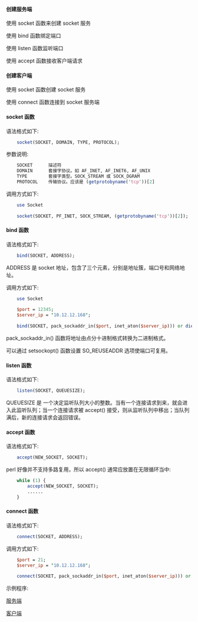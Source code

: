 
#### 创建服务端

使用 socket 函数来创建 socket 服务

使用 bind 函数绑定端口

使用 listen 函数监听端口

使用 accept 函数接收客户端请求


#### 创建客户端

使用 socket 函数创建 socket 服务

使用 connect 函数连接到 socket 服务端


#### socket 函数

语法格式如下:
```pl
    socket(SOCKET, DOMAIN, TYPE, PROTOCOL);
```
参数说明:
```pl
    SOCKET      描述符
    DOMAIN      套接字协议。如 AF_INET, AF_INET6, AF_UNIX
    TYPE        套接字类型。SOCK_STREAM 或 SOCK_DGRAM
    PROTOCOL    传输协议。应该是 (getprotobyname('tcp'))[2] 
```

调用方式如下:
```pl
    use Socket
    
    socket(SOCKET, PF_INET, SOCK_STREAM, (getprotobyname('tcp'))[2]);
```


#### bind 函数

语法格式如下:
```pl
    bind(SOCKET, ADDRESS);
```
ADDRESS 是 socket 地址，包含了三个元素，分别是地址簇，端口号和网络地址。

调用方式如下:
```pl
    use Socket
    
    $port = 12345;
    $server_ip = "10.12.12.168";
    
    bind(SOCKET, pack_sockaddr_in($port, inet_aton($server_ip))) or die "无法绑定端口!\n";
```
pack_sockaddr_in() 函数将地址由点分十进制格式转换为二进制格式。

可以通过 setsockopt() 函数设置 SO_REUSEADDR 选项使端口可复用。


#### listen 函数

语法格式如下:
```pl
    listen(SOCKET, QUEUESIZE);
```
QUEUESIZE 是 一个决定监听队列大小的整数。当有一个连接请求到来，就会进入此监听队列；当一个连接请求被 accept() 接受，则从监听队列中移出；当队列满后，新的连接请求会返回错误。


#### accept 函数

语法格式如下:
```pl
    accept(NEW_SOCKET, SOCKET);
```

perl 好像并不支持多路复用，所以 accept() 通常应放置在无限循环当中:
```pl
    while (1) {
        accept(NEW_SOCKET, SOCKET);
        ......
    }
```


#### connect 函数

语法格式如下:
```pl
    connect(SOCKET, ADDRESS);
```

调用方式如下:
```pl
    $port = 21;
    $server_ip = "10.12.12.168";
    
    connect(SOCKET, pack_sockaddr_in($port, inet_aton($server_ip))) or die "无法绑定端口!\n";
```

示例程序:

[服务端](../tests/server.pl)

[客户端](../tests/client.pl)
